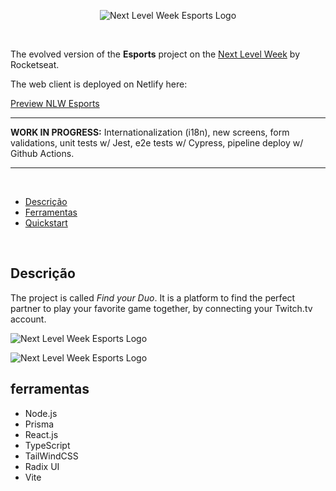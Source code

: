 <p align="center">
<img src="https://user-images.githubusercontent.com/62262162/191147968-710e4c3c-6082-4aad-949e-ba49b06ef7f8.svg" alt="Next Level Week Esports Logo"/></p>

<br>

The evolved version of the **Esports** project on the [Next Level Week](https://lp.rocketseat.com.br/nlw) by Rocketseat.

The web client is deployed on Netlify here:

  [Preview NLW Esports](https://chimerical-brioche-e47d77.netlify.app/)

<hr>

**WORK IN PROGRESS:** Internationalization (i18n), new screens, form validations, unit tests w/ Jest, e2e tests w/ Cypress, pipeline deploy w/ Github Actions.

<hr>
<br>

  - [Descrição](#descrição)
  - [Ferramentas](#ferramentas)
  - [Quickstart](#quickstart)

<br>

## Descrição

The project is called *Find your Duo*.
It is a platform to find the perfect partner to play your favorite game together, by connecting your Twitch.tv account.

<p align="center">

<img src="https://user-images.githubusercontent.com/62262162/191152699-2bba0fc6-f7b4-4bd1-ab17-828d5b284929.png" alt="Next Level Week Esports Logo"/></p>
<img src="https://user-images.githubusercontent.com/62262162/191152701-f28bae8f-ed88-40cf-ae5e-78ee190be77f.png" alt="Next Level Week Esports Logo"/></p>


## ferramentas
* Node.js
* Prisma
* React.js
* TypeScript
* TailWindCSS
* Radix UI
* Vite


